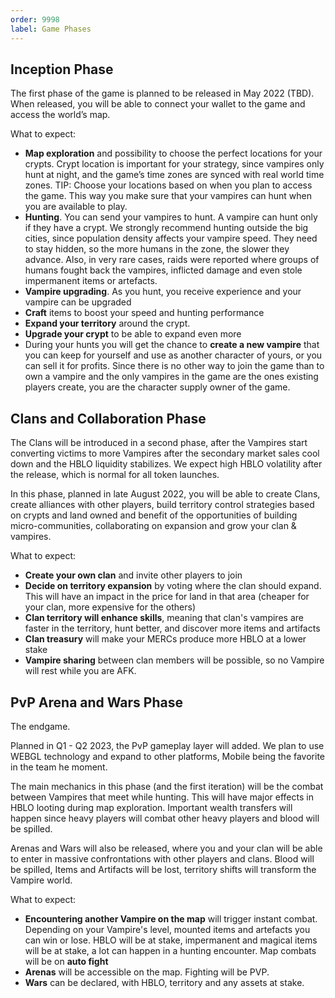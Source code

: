 ```yaml
---
order: 9998
label: Game Phases
---
```


## Inception Phase

The first phase of the game is planned to be released in May 2022 (TBD). When released, you will be able to connect your wallet to the game and access the world’s map. 

What to expect:
 - **Map exploration** and possibility to choose the perfect locations for your crypts. Crypt location is important for your strategy, since vampires only hunt at night, and the game’s time zones are synced with real world time zones. TIP: Choose your locations based on when you plan to access the game. This way you make sure that your vampires can hunt when you are available to play. 
 - **Hunting**. You can send your vampires to hunt. A vampire can hunt only if they have a crypt. We strongly recommend hunting outside the big cities, since population density affects your vampire speed. They need to stay hidden, so the more humans in the zone, the slower they advance. Also, in very rare cases, raids were reported where groups of humans fought back the vampires, inflicted damage and even stole impermanent items or artefacts. 
 - **Vampire upgrading**. As you hunt, you receive experience and your vampire can be upgraded 
 - **Craft** items to boost your speed and hunting performance
 - **Expand your territory** around the crypt. 
 - **Upgrade your crypt** to be able to expand even more
 - During your hunts you will get the chance to **create a new vampire** that you can keep for yourself and use as another character of yours, or you can sell it for profits. Since there is no other way to join the game than to own a vampire and the only vampires in the game are the ones existing players create, you are the character supply owner of the game. 

## Clans and Collaboration Phase

The Clans will be introduced in a second phase, after the Vampires start converting victims to more Vampires after the secondary market sales cool down and the HBLO liquidity stabilizes. We expect high HBLO volatility after the release, which is normal for all token launches. 

In this phase, planned in late August 2022, you will be able to create Clans, create alliances with other players, build territory control strategies based on crypts and land owned and benefit of the opportunities of building micro-communities, collaborating on expansion and grow your clan & vampires. 

What to expect:
- **Create your own clan** and invite other players to join
- **Decide on territory expansion** by voting where the clan should expand. This will have an impact in the price for land in that area (cheaper for your clan, more expensive for the others)
- **Clan territory will enhance skills**, meaning that clan's vampires are faster in the territory, hunt better, and discover more items and artifacts
- **Clan treasury** will make your MERCs produce more HBLO at a lower stake
- **Vampire sharing** between clan members will be possible, so no Vampire will rest while you are AFK.

## PvP Arena and Wars Phase

The endgame. 

Planned in Q1 - Q2 2023, the PvP gameplay layer will added. We plan to use WEBGL technology and expand to other platforms, Mobile being the favorite in the team he moment. 

The main mechanics in this phase (and the first iteration) will be the combat between Vampires that meet while hunting. This will have major effects in HBLO looting during map exploration. Important wealth transfers will happen since heavy players will combat other heavy players and blood will be spilled.

Arenas and Wars will also be released, where you and your clan will be able to enter in massive confrontations with other players and clans. Blood will be spilled, Items and Artifacts will be lost, territory shifts will transform the Vampire world. 

What to expect:
- **Encountering another Vampire on the map** will trigger instant combat. Depending on your Vampire's level, mounted items and artefacts you can win or lose. HBLO will be at stake, impermanent and magical items will be at stake, a lot can happen in a hunting encounter. Map combats will be on **auto fight**
- **Arenas** will be accessible on the map. Fighting will be PVP. 
- **Wars** can be declared, with HBLO, territory and any assets at stake.  


